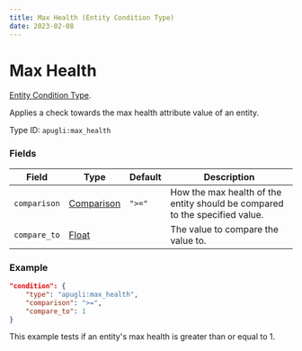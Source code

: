 ```yaml
---
title: Max Health (Entity Condition Type)
date: 2023-02-08
---
```


# Max Health

[Entity Condition Type](../entity_condition_types.md).

Applies a check towards the max health attribute value of an entity.

Type ID: `apugli:max_health`

### Fields

Field  | Type | Default | Description
-------|------|---------|-------------
`comparison` | [Comparison](https://origins.readthedocs.io/en/latest/types/data_types/comparison/)	| `">="` | How the max health of the entity should be compared to the specified value.
`compare_to` | [Float](https://origins.readthedocs.io/en/latest/types/data_types/float/) | | The value to compare the value to.

### Example
```json
"condition": {
    "type": "apugli:max_health",
    "comparison": ">=",
    "compare_to": 1
}
```
This example tests if an entity's max health is greater than or equal to 1.
